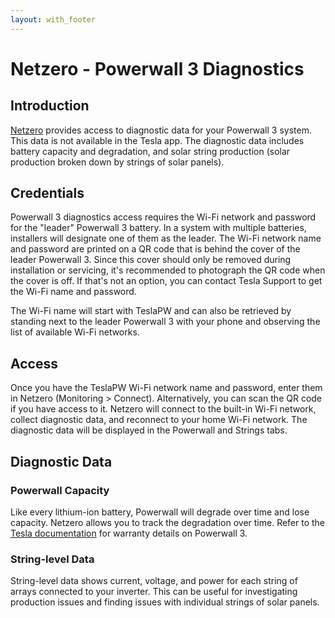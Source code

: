 ```yaml
---
layout: with_footer
---
```


# Netzero - Powerwall 3 Diagnostics

## Introduction

[Netzero](https://www.netzero.energy) provides access to diagnostic data for your Powerwall 3 system. This data is not available in the Tesla app. The diagnostic data includes battery capacity and degradation, and solar string production (solar production broken down by strings of solar panels).

## Credentials

Powerwall 3 diagnostics access requires the Wi-Fi network and password for the "leader" Powerwall 3 battery. In a system with multiple batteries, installers will designate one of them as the leader. The Wi-Fi network name and password are printed on a QR code that is behind the cover of the leader Powerwall 3. Since this cover should only be removed during installation or servicing, it's recommended to photograph the QR code when the cover is off. If that's not an option, you can contact Tesla Support to get the Wi-Fi name and password.

The Wi-Fi name will start with TeslaPW and can also be retrieved by standing next to the leader Powerwall 3 with your phone and observing the list of available Wi-Fi networks.

## Access

Once you have the TeslaPW Wi-Fi network name and password, enter them in Netzero (Monitoring > Connect). Alternatively, you can scan the QR code if you have access to it. Netzero will connect to the built-in Wi-Fi network, collect diagnostic data, and reconnect to your home Wi-Fi network. The diagnostic data will be displayed in the Powerwall and Strings tabs.

## Diagnostic Data

### Powerwall Capacity

Like every lithium-ion battery, Powerwall will degrade over time and lose capacity. Netzero allows you to track the degradation over time. Refer to the [Tesla documentation](https://www.tesla.com/support/energy/powerwall/documents/documents) for warranty details on Powerwall 3.

### String-level Data

String-level data shows current, voltage, and power for each string of arrays connected to your inverter. This can be useful for investigating production issues and finding issues with individual strings of solar panels.

